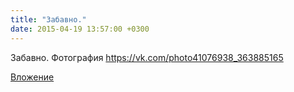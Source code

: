```yaml
---
title: "Забавно."
date: 2015-04-19 13:57:00 +0300
---
```


Забавно.
Фотография
https://vk.com/photo41076938_363885165

[Вложение](https://vk.com/photo41076938_363885165)

